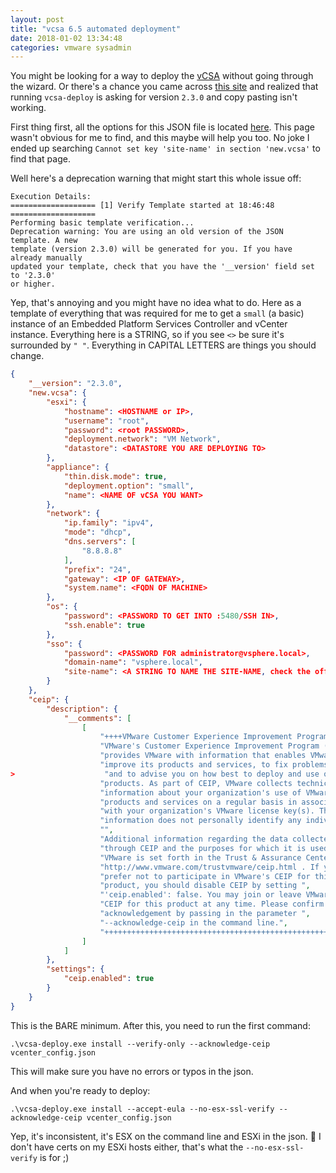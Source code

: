 ```yaml
---
layout: post
title: "vcsa 6.5 automated deployment"
date: 2018-01-02 13:34:48
categories: vmware sysadmin
---
```


You might be looking for a way to deploy the [vCSA][vcsa] without going through
the wizard. Or there's a chance you came across [this site][6-0-vcsa] and realized
that running `vcsa-deploy` is asking for version `2.3.0` and copy pasting isn't working.

First thing first, all the options for this JSON file is located [here][docs]. This page wasn't
obvious for me to find, and this maybe will help you too. No joke I ended up searching
`Cannot set key 'site-name' in section 'new.vcsa'` to find that page.

Well here's a deprecation warning that might start this whole issue off:

```
Execution Details:
=================== [1] Verify Template started at 18:46:48 ===================
Performing basic template verification...
Deprecation warning: You are using an old version of the JSON template. A new
template (version 2.3.0) will be generated for you. If you have already manually
updated your template, check that you have the '__version' field set to '2.3.0'
or higher.
```

Yep, that's annoying and you might have no idea what to do. Here as a template
of everything that was required for me to get a `small` (a basic) instance of
an Embedded Platform Services Controller and vCenter instance. Everything
here is a STRING, so if you see `<>` be sure it's surrounded
by `" "`. Everything in CAPITAL LETTERS are things you should change.

```json
{
    "__version": "2.3.0",
    "new.vcsa": {
        "esxi": {
            "hostname": <HOSTNAME or IP>,
            "username": "root",
            "password": <root PASSWORD>,
            "deployment.network": "VM Network",
            "datastore": <DATASTORE YOU ARE DEPLOYING TO>
        },
        "appliance": {
            "thin.disk.mode": true,
            "deployment.option": "small",
            "name": <NAME OF vCSA YOU WANT>
        },
        "network": {
            "ip.family": "ipv4",
            "mode": "dhcp",
            "dns.servers": [
                "8.8.8.8"
            ],
            "prefix": "24",
            "gateway": <IP OF GATEWAY>,
            "system.name": <FQDN OF MACHINE>
        },
        "os": {
            "password": <PASSWORD TO GET INTO :5480/SSH IN>,
            "ssh.enable": true
        },
        "sso": {
            "password": <PASSWORD FOR administrator@vsphere.local>,
            "domain-name": "vsphere.local",
            "site-name": <A STRING TO NAME THE SITE-NAME, check the official docs if you need more info>
        }
    },
    "ceip": {
        "description": {
            "__comments": [
                [
                    "++++VMware Customer Experience Improvement Program (CEIP)++++",
                    "VMware's Customer Experience Improvement Program (CEIP) ",
                    "provides VMware with information that enables VMware to ",
                    "improve its products and services, to fix problems, ",
>                    "and to advise you on how best to deploy and use our ",
                    "products. As part of CEIP, VMware collects technical ",
                    "information about your organization's use of VMware ",
                    "products and services on a regular basis in association ",
                    "with your organization's VMware license key(s). This ",
                    "information does not personally identify any individual. ",
                    "",
                    "Additional information regarding the data collected ",
                    "through CEIP and the purposes for which it is used by ",
                    "VMware is set forth in the Trust & Assurance Center at ",
                    "http://www.vmware.com/trustvmware/ceip.html . If you ",
                    "prefer not to participate in VMware's CEIP for this ",
                    "product, you should disable CEIP by setting ",
                    "'ceip.enabled': false. You may join or leave VMware's ",
                    "CEIP for this product at any time. Please confirm your ",
                    "acknowledgement by passing in the parameter ",
                    "--acknowledge-ceip in the command line.",
                    "++++++++++++++++++++++++++++++++++++++++++++++++++++++++++++++"
                ]
            ]
        },
        "settings": {
            "ceip.enabled": true
        }
    }
}
```

This is the BARE minimum. After this, you need to run the first command:

```
.\vcsa-deploy.exe install --verify-only --acknowledge-ceip vcenter_config.json
```

This will make sure you have no errors or typos in the json.

And when you're ready to deploy:

```
.\vcsa-deploy.exe install --accept-eula --no-esx-ssl-verify --acknowledge-ceip vcenter_config.json
```

Yep, it's inconsistent, it's ESX on the command line and ESXi in the json. :facepalm: I don't have
certs on my ESXi hosts either, that's what the `--no-esx-ssl-verify` is for ;)


[vcsa]: https://docs.vmware.com/en/VMware-vSphere/6.5/com.vmware.vsphere.vcsa.doc/GUID-223C2821-BD98-4C7A-936B-7DBE96291BA4.html?src=af_5b804d3334401&cid=70134000001YXKx
[6-0-vcsa]: https://thevwebster.wordpress.com/2017/12/29/deploying-the-vcenter-server-appliance-6-0-with-a-script/
[docs]: https://docs.vmware.com/en/VMware-vSphere/6.5/com.vmware.vsphere.install.doc/GUID-457EAE1F-B08A-4E64-8506-8A3FA84A0446.html?src=af_5b804d3334401&cid=70134000001YXKx
